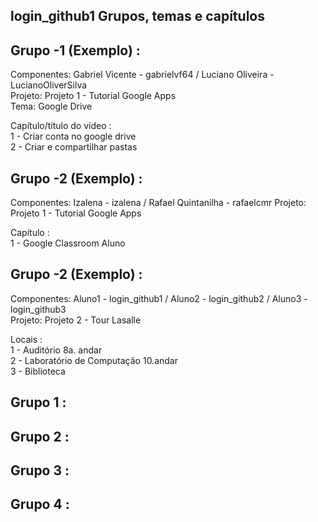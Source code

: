login_github1 Grupos, temas e capítulos
--------------------------

Grupo -1 (Exemplo) :   
---------
Componentes: Gabriel Vicente - gabrielvf64 / Luciano Oliveira - LucianoOliverSilva  
Projeto: Projeto 1 - Tutorial Google Apps  
Tema: Google Drive  

Capítulo/título do vídeo :  
1 - Criar conta no google drive  
2 - Criar e compartilhar pastas

Grupo -2 (Exemplo) :   
---------  
Componentes: Izalena - izalena / Rafael Quintanilha - rafaelcmr
Projeto: Projeto 1 - Tutorial Google Apps  

Capítulo :  
1 - Google Classroom Aluno

Grupo -2 (Exemplo) :   
---------  
Componentes: Aluno1 - login_github1 / Aluno2 - login_github2 / Aluno3 - login_github3  
Projeto: Projeto 2 - Tour Lasalle

Locais :  
1 - Auditório 8a. andar  
2 - Laboratório de Computação 10.andar  
3 - Biblioteca  


Grupo 1 :   
---------  
Grupo 2 :   
---------  
Grupo 3 :   
---------  
Grupo 4 :   
---------  
